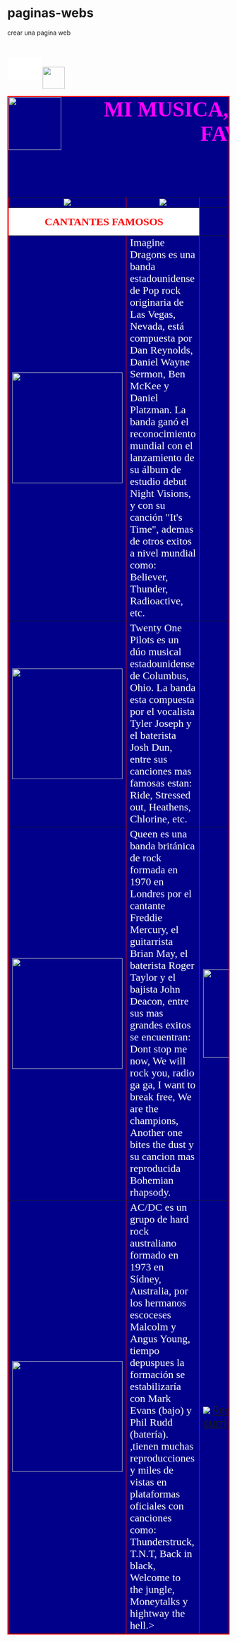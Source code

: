 # paginas-webs
crear una pagina web

<HTML>
<HEAD>
<TITLE>Practica13Musica1</TITLE>
</HEAD>
<BODY COLOR="#00008B">

<TABLE BGCOLOR="00008b" BORDER="2" CELLPADDING="3" CELLSAPACING="10" BORDERCOLOR=
"red"> 
<CAPTION ALIGN="TOP"><img src="c:/users/ana/pictures/musica.jpg" <width="80" height="120" align="left"><FONT
COLOR="MAGENTA" Size="8" Face="Arial Rounded MT Bold"><b>MI MUSICA, CANTANTES Y ARTISTAS
<br>FAVORITOS</b></FONT><img src="c:/users/ana/pictures/manos.jpg"<width="180"  height="160" align="right"><br><img src="c:/users/ana/pictures/cantando.jpg" <width="100" height="100" align="right"></CAPTION><br></br>

<tr align="center"><td><img src="c:/users/ana/pictures/musica1.jpg"> <width="60" height="20"></td> 
<td><h href="Practica13PaginaMusicaBotonVideo1.html"><img src="c:/users/ana/pictures/video1.jpg"> <width="80" height="40"></a></td>
<td><h href="Practica13PaginaMusicaBotonVideo2.html"><img src="c:/users/ana/pictures/video2.jpg"> <width="80" height="40"></a></td>
<td><a href="http://www.radiocentro.com.mx/" target="_blank"><img src="c:/users/ana/pictures/radio1.jpg"> <width="80" height="40"></a></td>
<td><a href="http://www.radioformula.com.mx/" target="_blank"><img src="c:/users/ana/pictures/radio2.jpg"> <width="80" height="40"></a></td></tr>

<tr><th BGCOLOR="white" Colspan="2"><FONT COLOR="red" SIZE="5" FACE="Arial Narrow"> <b>
CANTANTES FAMOSOS</b></FONT></th>
<td width="8%"></td>
<th BGCOLOR="white"><FONT COLOR="red" SIZE="5" FACE="Arial Narrow"><b>NOTICIAS</b></FONT></th>
<th BGCOLOR="white"><FONT COLOR="red" SIZE="5" FACE="Arial Narrow"><br>PELICULAS</br>
</FONT></th></tr>

<tr><td align="center"><img src="c:/users/ana/pictures/imagine dragons.jpg" align="center" widht="150" height="250"></td>
<td width="43%"><FONT COLOR="WHITE" SIZE="5" FACE="Arial Narrow"> Imagine Dragons es una banda estadounidense de Pop rock originaria de Las Vegas, Nevada, está compuesta por Dan Reynolds, Daniel Wayne Sermon, Ben McKee y Daniel Platzman. La banda ganó el reconocimiento mundial con el lanzamiento de su álbum de estudio debut Night Visions, y con su canción "It's Time", ademas de otros exitos a nivel mundial como: Believer, Thunder, Radioactive, etc.</FONT></td>
<td width="8%"></td><embed src="musicaincrustada.wav" width="80" height="50" autoplay="true" loop="5"></td><img src="c:/users/ana/pictures/sonido anim.gif" align="center" width="50" height="50"></embed></td>
</td>
<td align="center"><a href="http://www.eluniversal.com.mx/noticias.html" target="_blank"><img src="c:/users/ana/pictures/Universal.jpg" width="250" height="150"></a></td>
<td align="center"><a href="http://www.cinemex.com.mx" target="_blank"><img src="c:/users/ana/pictures/cinemex.jpg" width="250" height="150"></a></td></tr>

<tr><td align="center"><img src="c:/users/ana/pictures/twentyonepilots.jpg" align="center" widht="150" height="250"></td>
<td width="43%"><FONT COLOR="WHITE" SIZE="5" FACE="Arial Narrow">Twenty One Pilots es un dúo musical estadounidense de Columbus, Ohio. La banda esta compuesta por el vocalista Tyler Joseph y el baterista Josh Dun, entre sus canciones mas famosas estan: Ride, Stressed out, Heathens, Chlorine, etc.</FONT></td>
<td width="10%">
<td align="center"><a href="http://www.reforma.com.mx" target="_blank"><img src="c:/users/ana/pictures/reformas.jpg" width="80" height="30"></a></td>
<td align="center"><a href="http://www.cinepolis.com.mx" target="_blank"><img src="c:/users/ana/pictures/cinepolis.jpg" width="80" height="80"></a></td></tr>
 
<tr><td align="center"><img src="c:/users/ana/pictures/Queen.jpg" align="center" widht="150" height="250"></td>
<td width="43%"><FONT COLOR="WHITE" SIZE="5" FACE="Arial Narrow">Queen es una banda británica de rock formada en 1970 en Londres por el cantante Freddie Mercury, el guitarrista Brian May, el baterista Roger Taylor y el bajista John Deacon, entre sus mas grandes exitos se encuentran: Dont stop me now, We will rock you, radio ga ga,  I want to break free, We are the champions, Another one bites the dust y su cancion mas reproducida Bohemian rhapsody.</FONT></td>
<td width="8%" align="center"><img src="c:/users/ana/pictures/periodico1.jpg"  width="200" height="200"></td>

<td align="center"><a href="http://www.heraldo.com.mx" target="_blank"><img src="c:/users/ana/pictures/Heraldo.jpg" width="80" height="30"></a></td>
<td align="center">
<img src="c:/users/ana/pictures/cinemark.jpg" width="80" height="80"></td></tr>

<tr><td align="center"><img src="c:/users/ana/pictures/ac_dc.jpg" align="center" widht="150" height="250"></td>
<td width="43%"><FONT COLOR="WHITE" SIZE="5" FACE="Arial Narrow"> AC/DC es un grupo de hard rock australiano formado en 1973 en Sídney, Australia, por los hermanos escoceses Malcolm y Angus Young, tiempo depuspues la formación se estabilizaría con Mark Evans (bajo) y Phil Rudd (batería). ,tienen muchas reproducciones y miles de vistas en plataformas oficiales con canciones como: Thunderstruck, T.N.T, Back in black, Welcome to the jungle, Moneytalks y hightway the hell.>
</FONT></td>
<td width="8%"><img src="c:/users/ana/pictures/perro anim.jpg"> <width="100" height="80"><FONT COLOR="PURPLE" SIZE="5">
<Face="Arial" align="center"><a href="c:/users/ana/Documents/actividad 1C.html">Regresar al curriculum</FONT></td>

<td align="center"><a href="http://www.excelsiorinternet.com/" target="_blank"><img src="c:/users/ana/pictures/excelsior.jpg"> <width="80" heigt="30"></a></td>
<td align="center"><img src="c:/users/ana/pictures/pelicula.jpg"><width="90" height="150"></td></tr>

</TABLE>
</BODY>
</HTML>
